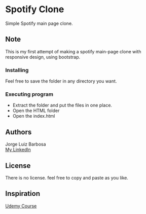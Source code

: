# Spotify Clone

Simple Spotify main page clone.

## **Note**

This is my first attempt of making a spotify main-page clone with responsive design, using bootstrap. 

### Installing

Feel free to save the folder in any directory you want.

### Executing program

- Extract the folder and put the files in one place.
- Open the HTML folder
- Open the index.html

## Authors

Jorge Luiz Barbosa  
[My LinkedIn](https://www.linkedin.com/in/jorge-luiz-barbosa-908b5912a/)

## License

There is no license. feel free to copy and paste as you like.

## Inspiration

[Udemy Course](https://www.udemy.com/course/web-completo/)
